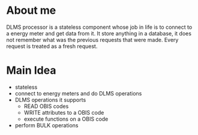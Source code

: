 # About me
DLMS processor is a stateless component whose job in life is to connect to a energy meter and get data from it.
It store anything in a database, it does not remember what was the previous requests that were made.
Every request is treated as a fresh request.

# Main Idea
 - stateless
 - connect to energy meters and do DLMS operations
 - DLMS operations it supports
    - READ OBIS codes
    - WRITE attributes to a OBIS code
    - execute functions on a OBIS code
 - perform BULK operations
